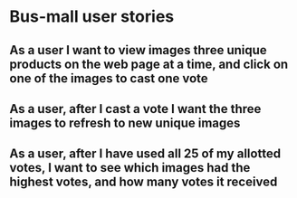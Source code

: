 # Bus-mall user stories

## As a user I want to view images three unique products on the web page at a time, and click on one of the images to cast one vote

## As a user, after I cast a vote I want the three images to refresh to new unique images

## As a user, after I have used all 25 of my allotted votes, I want to see which images had the highest votes, and how many votes it received